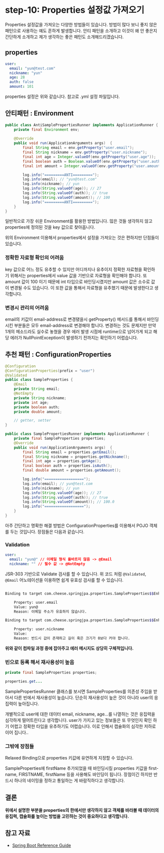 # step-10: Properties 설정값 가져오기

Properties 설정값을 가져오는 다양한 방법들이 있습니다. 방법이 많다 보니 좋지 않은 패턴으로 사용하는 예도 흔하게 발생합니다. 안티 패턴을 소개하고 이것이 왜 안 좋은지 간단하게 소개하고 제가 생각하는 좋은 패턴도 소개해드리겠습니다.


## properties
```yml
user:
  email: "yun@test.com"
  nickname: "yun"
  age: 28
  auth: false
  amount: 101
```
properties 설정은 위와 같습니다. 참고로 .yml 설정 파일입니다.

## 안티패턴 : Environment

```java
public class AntiSamplePropertiesRunner implements ApplicationRunner {
    private final Environment env;
    
    @Override
    public void run(ApplicationArguments args)  {
        final String email = env.getProperty("user.email");
        final String nickname = env.getProperty("user.nickname");
        final int age = Integer.valueOf(env.getProperty("user.age"));
        final boolean auth = Boolean.valueOf(env.getProperty("user.auth"));
        final int amount = Integer.valueOf(env.getProperty("user.amount"));

        log.info("=========ANTI=========");
        log.info(email); // "yun@test.com"
        log.info(nickname); // yun
        log.info(String.valueOf(age)); // 27
        log.info(String.valueOf(auth)); // true
        log.info(String.valueOf(amount)); // 100
        log.info("=========ANTI=========");
    }
}
```
일반적으로 가장 쉬운 Environment를 활용한 방법입니다. 많은 것들 생각하지 않고 properties에 정의된 것을 key 값으로 찾아옵니다. 

위의 Environment 이용해서 properties에서 설정을 가져오는 것은 편하지만 단점들이 있습니다.

### 정확한 자료형 확인의 어려움
key 값으로 어느 정도 유추할 수 있지만 어디까지나 유추이지 정확한 자료형을 확인하기 위해서는 properties에서 value 값을 기반으로 자료형을 확인해야 합니다. 또 amount 값이 100 이기 때문에 int 타입으로 바인딩시켰지만 amount 값은 소수로 값이 변경될 수도 있습니다. 이 또한 값을 통해서 자료형을 유추했기 때문에 발생한다고 생각합니다.

### 변경시 관리의 어려움
email의 키값이 email-address로 변경됐을시 getProperty() 메서드를 통해서 바인딩 시킨 부분들은 모두 email-address로 변경해야 합니다. 변경하는 것도 문제지만 만약 1개의 메소드라도 실수로 놓쳤을 경우 에러 발생 시점에 runtime으로 넘어가게 되고 해당 에러가 NullPointException이 발생하기 전까지는 확인하기 어렵습니다.

## 추천 패턴 : ConfigurationProperties

```java
@Configuration
@ConfigurationProperties(prefix = "user")
@Validated
public class SampleProperties {
    @Email
    private String email;
    @NotEmpty
    private String nickname;
    private int age;
    private boolean auth;
    private double amount;

    // getter, setter
}

public class SamplePropertiesRunner implements ApplicationRunner {
    private final SampleProperties properties;
    @Override
    public void run(ApplicationArguments args)  {
        final String email = properties.getEmail();
        final String nickname = properties.getNickname();
        final int age = properties.getAge();
        final boolean auth = properties.isAuth();
        final double amount = properties.getAmount();

        log.info("==================");
        log.info(email); // yun@test.com
        log.info(nickname); // yun
        log.info(String.valueOf(age)); // 27
        log.info(String.valueOf(auth)); // true
        log.info(String.valueOf(amount)); // 100.0
        log.info("==================");
    }
}
```
아주 간단하고 명확한 해결 방법은 ConfigurationProperties를 이용해서 POJO 객체를 두는 것입니다. 장점들은 다음과 같습니다. 

### Validation 

```yml
user:
  email: "yun@" // 이메일 형식 올바르지 않음 -> @Email
  nickname: "" // 필수 값 -> @NotEmpty
```
JSR-303 기반으로 Validate 검사를 할 수 있습니다. 위 코드 처럼 `@Validated`, `@Email` 어노테이션을 이용하면 쉽게 유효성 검사를 할 수 있습니다.

```bash

Binding to target com.cheese.springjpa.properties.SampleProperties$$EnhancerBySpringCGLIB$$68016904@3cc27db9 failed:

    Property: user.email
    Value: yun@
    Reason: 이메일 주소가 유효하지 않습니다.

Binding to target com.cheese.springjpa.properties.SampleProperties$$EnhancerBySpringCGLIB$$d2899f85@3ca58cc8 failed:

    Property: user.nickname
    Value: 
    Reason: 반드시 값이 존재하고 길이 혹은 크기가 0보다 커야 합니다.
```

**위와 같이 컴파일 과정 중에 잡아주고 에러 메시지도 상당히 구체적입니다.**

### 빈으로 등록 해서 재사용성이 높음

```java
private final SampleProperties properties;

properties.get...
```

SamplePropertiesRunner 클래스를 보시면 SampleProperties를 의존성 주입을 받아서 다른 빈에서 재사용성이 높습니다. 단순히 재사용성이 높은 것이 아니라 user의 응집력이 높아집니다.

개별적으로 user에 대한 데이터 email, nickname, age...를 나열하는 것은 응집력을 심각하게 떨어트린다고 생각합니다. user가 가지고 있는 정보들은 또 무엇인지 확인 하기 어렵고 정확한 타입을 유추하기도 어렵습니다. 이로 인해서 캡슐화의 심각한 저하로 이어 집니다..

### 그밖에 장점들
Relaxed Binding으로 properties 키값에 유연하게 지정할 수 있습니다.

SampleProperties에 firstName 추가되었을 때 바인딩시킬 properties 키값을 first-name, FIRSTNAME, firstName 등을 사용해도 바인딩이 됩니다. 장점이긴 하지만 반드시 하나의 네이밍을 정하고 통일하는 게 바람직하다고 생각합니다.



## 결론
**위에서 설명한 부분을 properties의 한에서만 생각하지 않고 객체를 바라볼 때 데이터의 응집력, 캡슐화를 높이는 방법을 고민하는 것이 중요하다고 생각합니다.**

## 참고 자료
* [Spring Boot Reference Guide](https://docs.spring.io/spring-boot/docs/current-SNAPSHOT/reference/htmlsingle/)